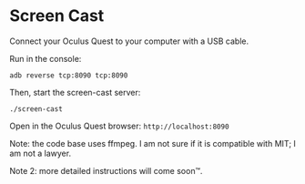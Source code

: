# Screen Cast

Connect your Oculus Quest to your computer with a USB cable.

Run in the console:

```
adb reverse tcp:8090 tcp:8090
```

Then, start the screen-cast server:

```
./screen-cast
```

Open in the Oculus Quest browser: `http://localhost:8090`

Note: the code base uses ffmpeg. I am not sure if it is compatible with MIT; I am not a lawyer.

Note 2: more detailed instructions will come soon™.
